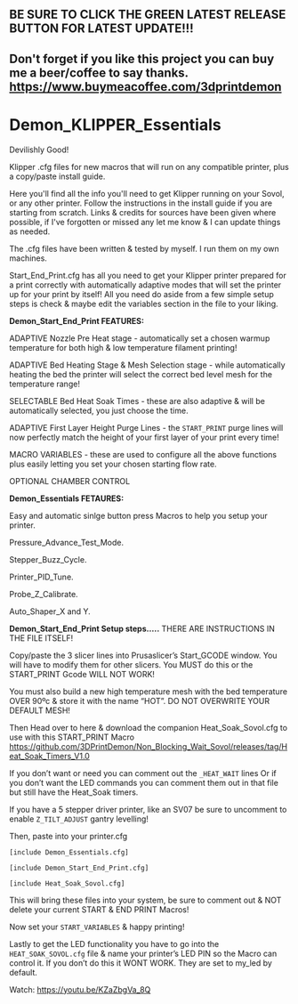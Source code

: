 ## BE SURE TO CLICK THE GREEN LATEST RELEASE BUTTON FOR LATEST UPDATE!!!
## Don't forget if you like this project you can buy me a beer/coffee to say thanks. https://www.buymeacoffee.com/3dprintdemon

# Demon_KLIPPER_Essentials
Devilishly Good!

Klipper .cfg files for new macros that will run on any compatible printer, plus a copy/paste install guide.

Here you'll find all the info you'll need to get Klipper running on your Sovol, or any other printer. Follow the instructions in the install guide if you are starting from scratch. Links & credits for sources have been given where possible, if I've forgotten or missed any let me know & I can update things as needed.

The .cfg files have been written & tested by myself. I run them on my own machines.

Start_End_Print.cfg has all you need to get your Klipper printer prepared for a print correctly with automatically adaptive modes that will set the printer up for your print by itself! All you need do aside from a few simple setup steps is check & maybe edit the variables section in the file to your liking. 


**Demon_Start_End_Print FEATURES:**

ADAPTIVE Nozzle Pre Heat stage - automatically set a chosen warmup temperature for both high & low temperature filament printing!

ADAPTIVE Bed Heating Stage & Mesh Selection stage - while automatically heating the bed the printer will select the correct bed level mesh for the temperature range!

SELECTABLE Bed Heat Soak Times - these are also adaptive & will be automatically selected, you just choose the time.

ADAPTIVE First Layer Height Purge Lines - the `START_PRINT` purge lines will now perfectly match the height of your first layer of your print every time!

MACRO VARIABLES - these are used to configure all the above functions plus easily letting you set your chosen starting flow rate.

OPTIONAL CHAMBER CONTROL


**Demon_Essentials FETAURES:**

Easy and automatic sinlge button press Macros to help you setup your printer.

Pressure_Advance_Test_Mode.

Stepper_Buzz_Cycle.

Printer_PID_Tune.

Probe_Z_Calibrate.

Auto_Shaper_X and Y.





**Demon_Start_End_Print Setup steps…..**
THERE ARE INSTRUCTIONS IN THE FILE ITSELF!

Copy/paste the 3 slicer lines into Prusaslicer’s Start_GCODE window. You will have to modify them for other slicers.
You MUST do this or the START_PRINT Gcode WILL NOT WORK! 

You must also build a new high temperature mesh with the bed temperature OVER 90ºc & store it with the name “HOT”. 
DO NOT OVERWRITE YOUR DEFAULT MESH!

Then Head over to here & download the companion Heat_Soak_Sovol.cfg to use with this START_PRINT Macro
https://github.com/3DPrintDemon/Non_Blocking_Wait_Sovol/releases/tag/Heat_Soak_Timers_V1.0

If you don’t want or need you can comment out the `_HEAT_WAIT` lines
Or if you don’t want the LED commands you can comment them out in that file but still have the Heat_Soak timers.

If you have a 5 stepper driver printer, like an SV07 be sure to uncomment to enable `Z_TILT_ADJUST` gantry levelling!

Then, paste into your printer.cfg

`[include Demon_Essentials.cfg]`

`[include Demon_Start_End_Print.cfg]`

`[include Heat_Soak_Sovol.cfg]`

This will bring these files into your system, be sure to comment out & NOT delete your current START & END PRINT Macros!

Now set your `START_VARIABLES` & happy printing!

Lastly to get the LED functionality you have to go into the `HEAT_SOAK_SOVOL.cfg` file & name your printer’s LED PIN so the Macro can control it.
If you don’t do this it WONT WORK. They are set to my_led by default.

Watch: https://youtu.be/KZaZbgVa_8Q
